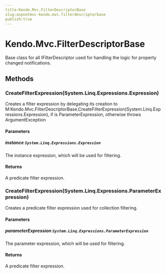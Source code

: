 ```yaml
---
title:Kendo.Mvc.FilterDescriptorBase
slug:aspnetmvc-kendo.mvc.filterdescriptorbase
publish:true
---
```


# Kendo.Mvc.FilterDescriptorBase

Base class for all IFilterDescriptor used for
            handling the logic for property changed notifications.

## Methods

### CreateFilterExpression(System.Linq.Expressions.Expression)
Creates a filter expression by delegating its creation to
            M:Kendo.Mvc.FilterDescriptorBase.CreateFilterExpression(System.Linq.Expressions.Expression), if
             is ParameterExpression, otherwise throws ArgumentException

#### Parameters

##### instance `System.Linq.Expressions.Expression`
The instance expression, which will be used for filtering.

#### Returns
A predicate filter expression.

### CreateFilterExpression(System.Linq.Expressions.ParameterExpression)
Creates a predicate filter expression used for collection filtering.

#### Parameters

##### parameterExpression `System.Linq.Expressions.ParameterExpression`
The parameter expression, which will be used for filtering.

#### Returns
A predicate filter expression.